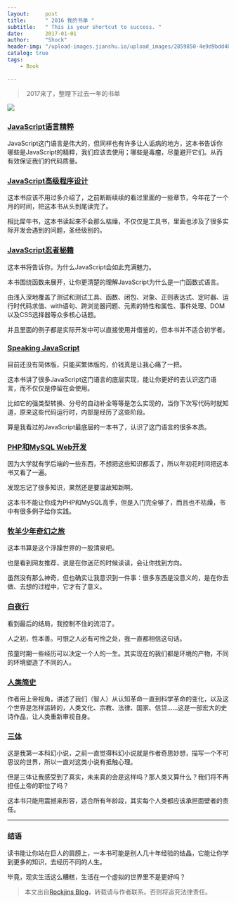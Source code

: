 ```yaml
---
layout:     post
title:      " 2016 我的书单 "
subtitle:   " This is your shortcut to success. "
date:       2017-01-01
author:     "Shock"
header-img: "/upload-images.jianshu.io/upload_images/2859850-4e9d9bdd4b9723df.jpg?imageMogr2/auto-orient/strip%7CimageView2/2/w/1240"
catalog: true
tags:
    - Book

---
```


>  2017来了，整理下过去一年的书单

![](http://upload-images.jianshu.io/upload_images/2859850-0f1aa7bfaf42bcd8.jpeg?imageMogr2/auto-orient/strip%7CimageView2/2/w/1240)

### [JavaScript语言精粹](https://book.douban.com/subject/11874748/)

 JavaScript这门语言是伟大的，但同样也有许多让人诟病的地方，这本书告诉你哪些是JavaScript的精粹，我们应该去使用；哪些是毒瘤，尽量避开它们。从而有效保证我们的代码质量。

### [JavaScript高级程序设计](https://book.douban.com/subject/10546125/)

这本书应该不用过多介绍了，之前断断续续的看过里面的一些章节，今年花了一个月的时间，把这本书从头到尾读完了。

相比犀牛书，这本书读起来不会那么枯燥，不仅仅是工具书，里面也涉及了很多实际开发会遇到的问题，圣经级别的。

### [JavaScript忍者秘籍](https://book.douban.com/subject/26638316/)

这本书将告诉你，为什么JavaScript会如此充满魅力。

本书围绕函数来展开，让你更清楚的理解JavaScript为什么是一门函数式语言。

由浅入深地覆盖了测试和测试工具、函数、闭包、对象、正则表达式、定时器、运行时代码求值、with语句、跨浏览器问题、元素的特性和属性、事件处理、DOM以及CSS选择器等众多核心话题。

并且里面的例子都是实际开发中可以直接使用并借鉴的，但本书并不适合初学者。

### [Speaking JavaScript](http://speakingjs.com/es5/)

目前还没有简体版，只能买繁体版的，价钱真是让我心痛了一把。

这本书讲了很多JavaScript这门语言的底层实现，能让你更好的去认识这门语言，而不仅仅是停留在会使用。

比如它的强类型转换、分号的自动补全等等是怎么实现的，当你下次写代码时就知道，原来这些代码运行时，内部是经历了这些阶段。

算是我看过的JavaScript最底层的一本书了，认识了这门语言的很多本质。

### [PHP和MySQL Web开发](https://book.douban.com/subject/3549421/)

因为大学就有学后端的一些东西，不想把这些知识都丢了，所以年初花时间把这本书又看了一遍。

发现忘记了很多知识，果然还是要温故知新啊。

这本书不能让你成为PHP和MySQL高手，但是入门完全够了，而且也不枯燥，书中有很多例子给你实践。

### [牧羊少年奇幻之旅](https://book.douban.com/subject/3608208/)

这本书算是这个浮躁世界的一股清泉吧。

也是看到网友推荐，说是在你迷茫的时候读读，会让你找到方向。

虽然没有那么神奇，但也确实让我意识到一件事：很多东西是没意义的，是在你去做、去想的过程中，它才有了意义。

### [白夜行](https://book.douban.com/subject/10554308/)

看到最后的结局，我控制不住的流泪了。

人之初，性本善。可恨之人必有可怜之处，我一直都相信这句话。

孩童时期一些经历可以决定一个人的一生。其实现在的我们都是环境的产物，不同的环境塑造了不同的人。

### [人类简史](https://book.douban.com/subject/25985021/)

作者用上帝视角，讲述了我们（智人）从认知革命一直到科学革命的变化，以及这个世界是怎样运转的，人类文化、宗教、法律、国家、信贷......这是一部宏大的史诗作品，让人类重新审视自身。

### [三体](https://book.douban.com/subject/6518605/)

这是我第一本科幻小说，之前一直觉得科幻小说就是作者奇思妙想，描写一个不可思议的世界，所以一直对这类小说有抵触心理。

但是三体让我感受到了真实，未来真的会是这样吗？那人类又算什么？我们将不再担任上帝的职位了吗？

这本书只能用震撼来形容，适合所有年龄段，其实每个人类都应该承担面壁者的责任。

---

### 结语

读书能让你站在巨人的肩膀上，一本书可能是别人几十年经验的结晶，它能让你学到更多的知识，去经历不同的人生。

毕竟，现实生活这么糟糕，生活在一个虚拟的世界里不是更好吗？

> 本文出自[Rockjins Blog](https://rockjins.github.io)，转载请与作者联系。否则将追究法律责任。
